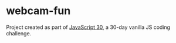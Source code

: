 # webcam-fun

Project created as part of [JavaScript 30](https://javascript30.com/), a 30-day vanilla JS coding challenge.
